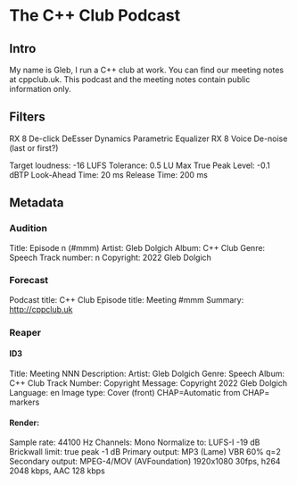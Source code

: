 # The C++ Club Podcast

## Intro

My name is Gleb, I run a C++ club at work. You can find our meeting notes at cppclub.uk. This podcast and the meeting notes contain public information only.

## Filters

RX 8 De-click
DeEsser
Dynamics
Parametric Equalizer
RX 8 Voice De-noise (last or first?)

Target loudness: -16 LUFS
Tolerance: 0.5 LU
Max True Peak Level: -0.1 dBTP
Look-Ahead Time: 20 ms
Release Time: 200 ms

## Metadata

### Audition

Title: Episode n (#mmm)
Artist: Gleb Dolgich
Album: C++ Club
Genre: Speech
Track number: n
Copyright: 2022 Gleb Dolgich

### Forecast

Podcast title: C++ Club
Episode title: Meeting #mmm
Summary: http://cppclub.uk

### Reaper

#### ID3

Title: Meeting NNN
Description: <meeting URL>
Artist: Gleb Dolgich
Genre: Speech
Album: C++ Club
Track Number: <episode>
Copyright Message: Copyright 2022 Gleb Dolgich
Language: en
Image type: Cover (front)
CHAP=Automatic from CHAP= markers

#### Render:

Sample rate: 44100 Hz
Channels: Mono
Normalize to: LUFS-I -19 dB
Brickwall limit: true peak -1 dB
Primary output: MP3 (Lame) VBR 60% q=2
Secondary output: MPEG-4/MOV (AVFoundation) 1920x1080 30fps, h264 2048 kbps, AAC 128 kbps
